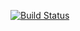 [![Build Status](https://travis-ci.org/deevdz/final-project.svg?branch=master)](https://travis-ci.org/deevdz/final-project)
